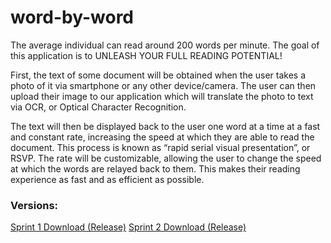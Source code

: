 # word-by-word
The average individual can read around 200 words per minute. The goal of this application is to UNLEASH YOUR FULL READING POTENTIAL!

First, the text of some document will be obtained when the user takes a photo of it via smartphone or any other device/camera. The user can then upload their image to our application which will translate the photo to text via OCR, or Optical Character Recognition. 

The text will then be displayed back to the user one word at a time at a fast and constant rate, increasing the speed at which they are able to read the document. This process is known as “rapid serial visual presentation”, or RSVP.  The rate will be customizable, allowing the user to change the speed at which the words are relayed back to them. This makes their reading experience as fast and as efficient as possible.

### **Versions:**

<a class="github-button" href="https://drive.google.com/open?id=1MokNGmR_bFPlE8AYh4f3ZLxwAC44Lsq3">Sprint 1 Download (Release)</a>
<a class="github-button" href="https://drive.google.com/file/d/1R6DQfJp3aTQeAtTYfoubyG4ihE2YP-zl/view">Sprint 2 Download (Release)</a>
